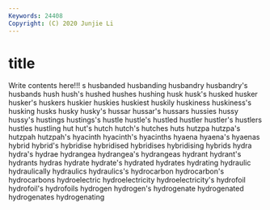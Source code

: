 ```yaml
---
Keywords: 24408
Copyright: (C) 2020 Junjie Li
---
```


# title

Write contents here!!!
s 
husbanded 
husbanding 
husbandry 
husbandry's 
husbands 
hush
hush's 
hushed 
hushes 
hushing 
husk 
husk's 
husked 
husker 
husker's 
huskers
huskier 
huskies 
huskiest 
huskily 
huskiness 
huskiness's 
husking 
husks 
husky 
husky's
hussar 
hussar's 
hussars 
hussies 
hussy 
hussy's 
hustings 
hustings's 
hustle 
hustle's
hustled 
hustler 
hustler's 
hustlers 
hustles 
hustling 
hut 
hut's 
hutch 
hutch's
hutches 
huts 
hutzpa 
hutzpa's 
hutzpah 
hutzpah's 
hyacinth 
hyacinth's 
hyacinths 
hyaena
hyaena's 
hyaenas 
hybrid 
hybrid's 
hybridise 
hybridised 
hybridises 
hybridising 
hybrids 
hydra
hydra's 
hydrae 
hydrangea 
hydrangea's 
hydrangeas 
hydrant 
hydrant's 
hydrants 
hydras 
hydrate
hydrate's 
hydrated 
hydrates 
hydrating 
hydraulic 
hydraulically 
hydraulics 
hydraulics's 
hydrocarbon 
hydrocarbon's
hydrocarbons 
hydroelectric 
hydroelectricity 
hydroelectricity's 
hydrofoil 
hydrofoil's 
hydrofoils 
hydrogen 
hydrogen's 
hydrogenate
hydrogenated 
hydrogenates 
hydrogenating 
